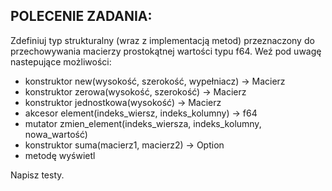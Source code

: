 ## POLECENIE ZADANIA:

Zdefiniuj typ strukturalny (wraz z implementacją metod) przeznaczony do przechowywania macierzy prostokątnej wartości typu f64. Weź pod uwagę nastepujące możliwości:

- konstruktor new(wysokość, szerokość, wypełniacz) -> Macierz
- konstruktor zerowa(wysokość, szerokość) -> Macierz
- konstruktor jednostkowa(wysokość) -> Macierz
- akcesor element(indeks_wiersz, indeks_kolumny) -> f64
- mutator zmien_element(indeks_wiersza, indeks_kolumny, nowa_wartość)
- konstruktor suma(macierz1, macierz2) -> Option<Macierz>
- metodę wyświetl

Napisz testy.
